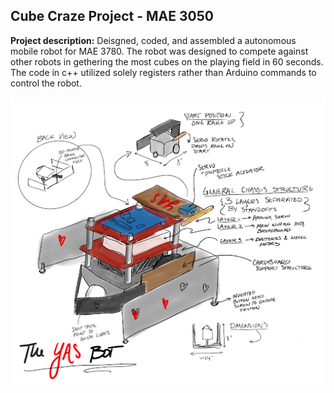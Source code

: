 ## Cube Craze Project - MAE 3050

**Project description:** Deisgned, coded, and assembled a autonomous mobile robot for MAE 3780. The robot was designed to compete against other robots in gethering the most cubes on the playing field in 60 seconds. The code in c++ utilized solely registers rather than Arduino commands to control the robot.

<img src="images/yasdiagram.jpg?raw=true"/>
